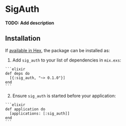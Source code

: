 # SigAuth

**TODO: Add description**

## Installation

If [available in Hex](https://hex.pm/docs/publish), the package can be installed as:

  1. Add `sig_auth` to your list of dependencies in `mix.exs`:

    ```elixir
    def deps do
      [{:sig_auth, "~> 0.1.0"}]
    end
    ```

  2. Ensure `sig_auth` is started before your application:

    ```elixir
    def application do
      [applications: [:sig_auth]]
    end
    ```
